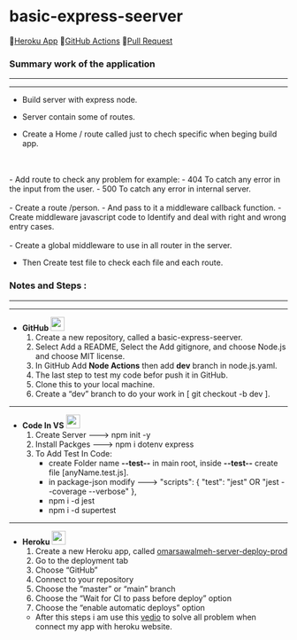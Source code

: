 # basic-express-seerver
🔗[Heroku App](https://omarsawalme-server-app.herokuapp.com/)
🔗[GitHub Actions](https://github.com/OmarSawalmeh/basic-express-server/actions)
🔗[Pull Request](https://github.com/OmarSawalmeh/basic-express-server/pulls)
### **Summary work of the application**
---
---
- Build server with express node.

- Server contain some of routes.

- Create a Home / route called just to chech specific when beging build app.
<br/>
<br/>
- Add route to check any problem for example:
    - 404 To catch any error in the input from the user.
    - 500 To catch any error in internal server.  
<br/>
<br/>
- Create a route /person.
    - And pass to it a middleware callback function.
    - Create middleware javascript code to Identify and deal with right and wrong entry cases.
<br/>
<br/>
- Create a global middleware to use in all router in the server.

- Then Create test file to check each file and each route.


### **Notes and Steps :**
---
---
- **GitHub** <img src="https://cdn-icons-png.flaticon.com/512/733/733553.png" width="25" height="25">
    1. Create a new repository, called a basic-express-seerver.
    2. Select Add a README, Select the Add gitignore, and choose Node.js and choose MIT license.
    3. In GitHub Add **Node Actions**  then add **dev** branch in node.js.yaml.
    4. The last step to test my code befor push it in GitHub.
    5. Clone this to your local machine.
    6. Create a “dev” branch to do your work in [ git checkout -b dev ].
---
- **Code In VS** <img src="https://cdn-icons-png.flaticon.com/512/906/906324.png" width="25" height="25">
    1. Create Server   ---> npm init -y
    2. Install Packges ---> npm i dotenv express
    3. To Add Test In Code:
        - create Folder name **--test--** in main root, inside **--test--** create file [anyName.test.js].
        - in package-json modify --->  "scripts": {
    			        	"test": "jest" OR "jest --coverage --verbose"
  					},
        - npm i -d jest
        - npm i -d supertest 
---
- **Heroku** <img src="https://cdn-icons-png.flaticon.com/512/873/873120.png" width="25" height="25">
    1. Create a new Heroku app, called [omarsawalmeh-server-deploy-prod](https://omarsawalme-server-deploy-prod.herokuapp.com/)
    2. Go to the deployment tab
    3. Choose “GitHub”
    4. Connect to your repository
    5. Choose the “master” or “main” branch
    6. Choose the “Wait for CI to pass before deploy” option
    7. Choose the “enable automatic deploys” option
    - After this steps i am use this [vedio](https://www.youtube.com/watch?v=gPOa0LvIwHQ) to solve all problem when connect my app with heroku website.